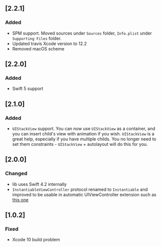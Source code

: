 ## [2.2.1]
### Added
- SPM support. Moved sources under `Sources` folder, `Info.plist` under `Supporting Files` folder.
- Updated travis Xcode version to 12.2
- Removed macOS scheme

## [2.2.0]
### Added
- Swift 5 support

## [2.1.0]
### Added
- `UIStackView` support. You can now use `UIStackView` as a container, and you can insert child's view with animation if you wish. `UIStackView` is a great help, especially if you have multiple childs. You no longer need to set them constraints - `UIStackView` + autolayout will do this for you.

## [2.0.0]
### Changed
- lib uses Swift 4.2 internally
- `InstantiableViewController` protocol renamed to `Instantiable` and improved to be usable in automatic UIViewController extension such as [this one](https://github.com/inloop/UIViewController-DisplayChild/pull/14#discussion_r235397999)

## [1.0.2]
### Fixed
- Xcode 10 build problem
